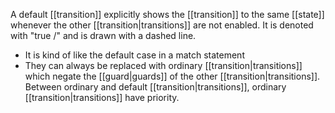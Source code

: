 A default [[transition]] explicitly shows the [[transition]] to the same [[state]] whenever the other [[transition|transitions]] are not enabled. It is denoted with "true /" and is drawn with a dashed line.
* It is kind of like the default case in a match statement
* They can always be replaced with ordinary [[transition|transitions]] which negate the [[guard|guards]] of the other [[transition|transitions]]. Between ordinary and default [[transition|transitions]], ordinary [[transition|transitions]] have priority.